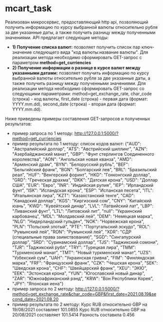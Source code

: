 # mcart_task
Реализован микросервис, предоставляющий http api, позволяющий получить информацию по курсу выбранной валюты относительно рубля за две указанные даты, а также получить разницу между полученными значениями.
API предлагает следующие методы:
* **1) Получение списка валют:** позволяет получить список пар ключ-значение следующего вида "код валюты:название валюты". Для реализации метода необходимо сформировать GET-запрос с параметром **method=get_curriencies**
* **2) Получение информации о разнице в курсе валют между указанными датами:** позволяет получить информацию по курсу выбранной валюты относительно рубля за две указанные даты, а также получить разницу между полученными значениями. Для реализации метода необходимо сформировать GET-запрос со следующими параметрами: method=get_exchange_rate, char_code (строка) - код валюты, first_date (строка) - первая дата (формат: YYYY.mm.dd), second_date (строка) - вторая дата (формат: YYYY.mm.dd).

Ниже приведены примеры составления GET-запросов и полученных результатов:
* пример запроса по 1 методу: 
http://127.0.0.1:5000/?method=get_curriencies
* пример результата по 1 методу:
список кодов валют: {"AUD": "Австралийский доллар", "ATS": "Австрийский шиллинг", "AZN": "Азербайджанский манат", "GBP": "Фунт стерлингов Соединенного королевства", "AON": "Ангольская новая кванза", "AMD": "Армянский драм", "BYN": "Белорусский рубль", "BEF": "Бельгийский франк", "BGN": "Болгарский лев", "BRL": "Бразильский реал", "HUF": "Венгерский форинт", "HKD": "Гонконгский доллар", "GRD": "Греческая драхма", "DKK": "Датская крона", "USD": "Доллар США", "EUR": "Евро", "INR": "Индийская рупия", "IEP": "Ирландский фунт", "ISK": "Исландская крона", "ESP": "Испанская песета", "ITL": "Итальянская лира", "KZT": "Казахстанский тенге", "CAD": "Канадский доллар", "KGS": "Киргизский сом", "CNY": "Китайский юань", "KWD": "Кувейтский динар", "LVL": "Латвийский лат", "LBP": "Ливанский фунт", "LTL": "Литовский лит", "null": "Украинский карбованец", "MDL": "Молдавский лей", "DEM": "Немецкая марка", "NLG": "Нидерландский гульден", "NOK": "Норвежская крона", "PLN": "Польский злотый", "PTE": "Португальский эскудо", "ROL": "Румынский лей", "RON": "Румынский лей", "XDR": "СДР (специальные права заимствования)", "SGD": "Сингапурский доллар", "SRD": "Суринамский доллар", "TJS": "Таджикский сомони", "TJR": "Таджикский рубл", "TRY": "Турецкая лира", "TMM": "Туркменский манат", "TMT": "Новый туркменский манат", "UZS": "Узбекский сум", "UAH": "Украинская гривна", "FIM": "Финляндская марка", "FRF": "Французский франк", "CZK": "Чешская крона", "SEK": "Шведская крона", "CHF": "Швейцарский франк", "XEU": "ЭКЮ", "EEK": "Эстонская крона", "YUN": "Югославский новый динар", "ZAR": "Южноафриканский рэнд", "KRW": "Вон Республики Корея", "JPY": "Японская иена"}
* пример запроса по 2 методу:
http://127.0.0.1:5000/?method=get_exchange_rate&char_code=GBP&first_date=2021.08.19&second_date=2021.08.20
* пример результата по 2 методу:
Курс RUB относительно GBP на 19/08/2021 составляет 101.0855 Курс RUB относительно GBP на 20/08/2021 составляет 101.5414 Разность составила 0.456
